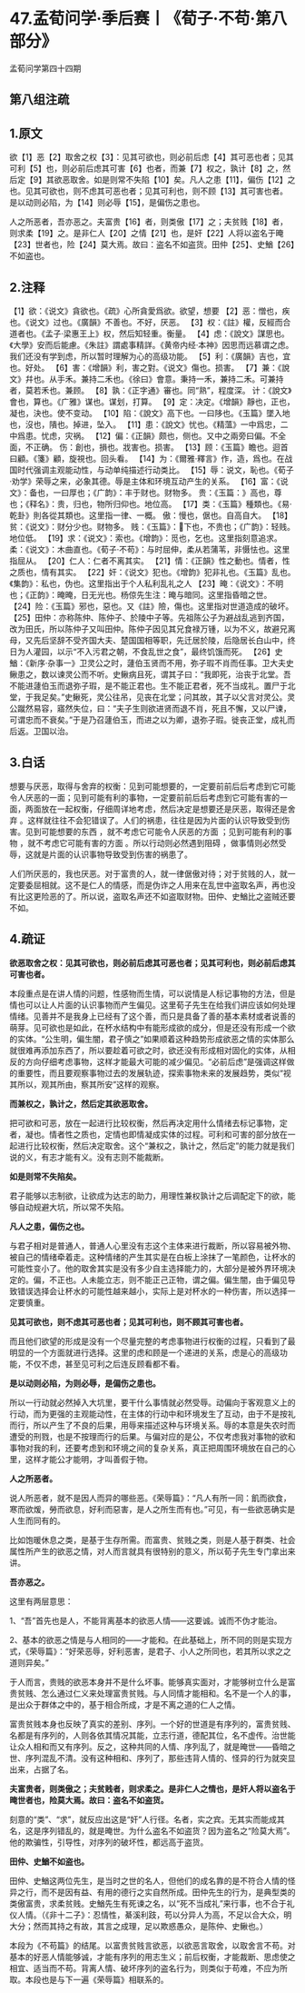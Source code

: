 # 47.孟荀问学·季后赛丨《荀子·不苟·第八部分》

孟荀问学第四十四期

## 第八组注疏

## 1.原文

欲【1】恶【2】取舍之权【3】：见其可欲也，则必前后虑【4】其可恶也者；见其可利【5】也，则必前后虑其可害【6】也者，而兼【7】权之，孰计【8】之，然后定【9】其欲恶取舍。如是则常不失陷【10】矣。凡人之患【11】，偏伤【12】之也。见其可欲也，则不虑其可恶也者；见其可利也，则不顾【13】其可害也者。是以动则必陷，为【14】则必辱【15】，是偏伤之患也。

人之所恶者，吾亦恶之。夫富贵【16】者，则类傲【17】之；夫贫贱【18】者，则求柔【19】之。是非仁人【20】之情【21】也，是奸【22】人将以盗名于晻【23】世者也，险【24】莫大焉。故曰：盗名不如盗货。田仲【25】、史鰌【26】不如盗也。


## 2.注释

【1】欲：《说文》貪欲也。《疏》心所貪愛爲欲。欲望，想要
【2】恶：憎也，疾也。《说文》过也。《廣韻》不善也。不好，厌恶。
【3】权：《註》權，反經而合道者也。《孟子·梁惠王上》权，然后知轻重。衡量。
【4】虑：《說文》謀思也。《大學》安而后能慮。《朱註》謂處事精詳。《黄帝内经·本神》因思而远慕谓之虑。我们还没有学到虑，所以暂时理解为心的高级功能。
【5】利：《廣韻》吉也，宜也。好处。
【6】害：《增韻》利，害之對。《说文》傷也。损害。
【7】兼：《說文》幷也。从手禾。兼持二禾也。《徐曰》會意。秉持一禾，兼持二禾。可兼持者，莫若禾也。兼顾。
【8】孰：《正字通》審也。同“熟”，程度深。
计：《說文》會也，算也。《广雅》谋也。谋划，打算。
【9】定：决定。《增韻》靜也，正也，凝也，決也。使不变动。
【10】陷：《說文》高下也。一曰陊也。《玉篇》墜入地也，沒也，隤也。掉进，坠入。
【11】患：《說文》忧也。《精薀》一中爲忠，二中爲患。忧虑，灾祸。
【12】偏：《正韻》颇也，侧也。又中之兩旁曰偏。不全面，不正确。
伤：創也，損也。戕害也。损害。
【13】顾：《玉篇》瞻也。迴首曰顧。《箋》顧，旋視也。回头看。
【14】为：《爾雅·釋言》作，造，爲也。在战国时代强调主观能动性，与动单纯描述行动类比。
【15】辱：说文，恥也。《荀子·劝学》荣辱之来，必象其德。辱是主体和环境互动产生的关系。
【16】富：《说文》：备也，一曰厚也；《广韵》：丰于财也。财物多。
贵：《玉篇：》高也，尊也；《释名》：贵，归也，物所归仰也。地位高。
【17】类：《玉篇》種類也。《易·乾卦》則各從其類也。这里指一律、一概。
傲：慢也，倨也。自高自大。
【18】贫：《说文》：财分少也。财物多。
贱：《玉篇》：𤰞下也，不贵也；《广韵》：轻贱。地位低。
【19】求：《说文》：索也。《增韵》：觅也，乞也。这里指刻意追求。
柔：《说文》：木曲直也。《荀子·不苟》：与时屈伸，柔从若蒲苇，非慑怯也。这里指屈从。
【20】仁人：仁者不离其实。
【21】情：《正韻》性之動也。情者，性之质也，情有其实。
【22】奸：《说文》犯也。《增韵》犯非礼也。《玉篇》乱也。《集韵》：私也，伪也。这里指出于个人私利乱礼之人
【23】晻：《说文》：不明也；《正韵》：晻晻，日无光也。杨倞先生注：晻与暗同。这里指昏暗之世。
【24】险：《玉篇》邪也，惡也。又《註》險，傷也。这里指对世道造成的破坏。
【25】田仲：亦称陈仲、陈仲子、於陵中子等。先祖陈公子为避战乱逃到齐国，改为田氏，所以陈仲子又叫田仲。陈仲子因见其兄食禄万锺，以为不义，故避兄离母，又先后坚辞不受齐国大夫、楚国国相等职，先迁居於陵，后隐居长白山中，终日为人灌园，以示“不入污君之朝，不食乱世之食”，最终饥饿而死。
【26】史鰌：《新序·杂事一》卫灵公之时，蘧伯玉贤而不用，弥子瑕不肖而任事。卫大夫史鳅患之，数以谏灵公而不听。史鳅病且死，谓其子曰：“我即死，治丧于北堂。吾不能进蘧伯玉而退弥子瑕，是不能正君也。生不能正君者，死不当成礼。置尸于北堂，于我足矣。”史鳅死，灵公往吊，见丧在北堂；问其故，其子以父言对灵公。灵公蹴然易容，寤然失位，曰：“夫子生则欲进贤而退不肖，死且不懈，又以尸谏，可谓忠而不衰矣。”于是乃召蘧伯玉，而进之以为卿，退弥子瑕。徙丧正堂，成礼而后返。卫国以治。


## 3.白话

想要与厌恶，取得与舍弃的权衡：见到可能想要的，一定要前前后后考虑到它可能令人厌恶的一面；见到可能有利的事物，一定要前前后后考虑到它可能有害的一面，两面放在一起权衡，仔细周详地考虑，然后决定是想要还是厌恶，取得还是舍弃 。这样就往往不会犯错误了。人们的祸患，往往是因为片面的认识导致受到伤害。见到可能想要的东西 ，就不考虑它可能令人厌恶的方面  ；见到可能有利的事物 ，就不考虑它可能有害的方面 。所以行动则必然遇到阻碍 ，做事情则必然受辱，这就是片面的认识事物导致受到伤害的祸患了。

人们所厌恶的，我也厌恶。对于富贵的人，就一律倨傲对待；对于贫贱的人，就一定要委屈相就。这不是仁人的情感，而是伪诈之人用来在乱世中盗取名声，再也没有比这更险恶的了。所以说，盗取名声还不如盗取财物。田仲、史鰌比之盗贼还要不如。

## 4.疏证

**欲恶取舍之权：见其可欲也，则必前后虑其可恶也者；见其可利也，则必前后虑其可害也者。**

本段重点是在讲人情的问题，性感物而生情，可以说情是人标记事物的方法，但是情也可以让人片面的认识事物而产生偏见。这里荀子先生在给我们讲应该如何处理情绪。见善并不是我身上已经有了这个善，而只是具备了善的基本素材或者说善的萌芽。见可欲也是如此，在杯水结构中有能形成欲的成分，但是还没有形成一个欲的实体。“公生明，偏生闇，君子慎之”如果顺着这种趋势形成欲恶之情的实体那么就很难再添加东西了，所以要趁着可欲之时，欲还没有形成相对固化的实体，从相反的方向仔细考虑事物，这样才能最大可能的减少偏见。“必前后虑”是强调这样做的重要性，而且要观察事物过去的发展轨迹，探索事物未来的发展趋势，类似“视其所以，观其所由，察其所安”这样的观察。



**而兼权之，孰计之，然后定其欲恶取舍。**

把可欲和可恶，放在一起进行比较权衡，然后再决定用什么情绪去标记事物，定者，凝也。情者性之质也，定情也即情凝成实体的过程。可利和可害的部分放在一起进行比较权衡，然后决定取舍。这个“兼权之，孰计之，然后定”的能力就是我们说的义，有志才能有义。没有志则不能裁断。

**如是则常不失陷矣。**

君子能够以志制欲，让欲成为达志的助力，用理性兼权孰计之后调配定下的欲，能够自动规避大坑，所以常不失陷。



**凡人之患，偏伤之也。**

与君子相对是普通人，普通人心里没有志这个主体来进行裁断，所以容易被外物、被自己的情绪牵着走。这种情绪的产生其实是在白板上涂抹了一笔颜色，让杯水的可能性变小了。他的取舍其实是没有多少自主选择能力的，大部分是被外界环境决定的。偏，不正也。人未能立志，则不能正己正物，谓之偏。偏生闇，由于偏见导致错误选择会让杯水的可能性越来越小，实际上是对杯水的一种伤害，所以选择一定要慎重。



**见其可欲也，则不虑其可恶也者；见其可利也，则不顾其可害也者。**

而且他们欲望的形成是没有一个尽量完整的考虑事物进行权衡的过程，只看到了最明显的一个方面就进行选择。这里的虑和顾是一个递进的关系，虑是心的高级功能，不仅不虑，甚至见可利之后连反顾看都不看。



**是以动则必陷，为则必辱，是偏伤之患也。**

所以一行动就必然掉入大坑里，要干什么事情就必然受辱。动偏向于客观意义上的行动，而为更强的主观能动性，在主体的行动中和环境发生了互动，由于不是按礼而行，所以产生了不良的后果，用辱来描述这种与环境关系。辱的本意是失农时而遭受的刑戮，也是不按理而行的后果。与偏对应的是公，不仅考虑我对事物的欲和事物对我的利，还要考虑到和环境之间的复杂关系，真正把周围环境放在自己的心里，这样才能公才能明，才叫善假于物。



**人之所恶者。**

说人所恶者，就不是因人而异的哪些恶。《荣辱篇》：“凡人有所一同：飢而欲食，寒而欲煖，勞而欲息，好利而惡害，是人之所生而有也。”可见，有一些欲恶确实是人生而同有的。

比如饱暖休息之类，是基于生存所需。而富贵、贫贱之类，则是人基于群类、社会属性所产生的欲恶之情，对人而言就具有很特别的意义，所以荀子先生专门拿出来讲。



**吾亦恶之。**

这里有两层意思：

1、“吾”首先也是人，不能背离基本的欲恶人情——这要诚。诚而不伪才能治。

2、基本的欲恶之情是与人相同的——才能和。在此基础上，所不同的则是实现方式，《荣辱篇》：“好荣恶辱，好利恶害，是君子、小人之所同也，若其所以求之之道则异矣。”

于人而言，贵贱的欲恶本身并不是什么坏事。能够真实面对，才能够树立什么是富贵贫贱、怎么通过仁义来处理富贵贫贱。与人同情才能相和。名不是一个人的事，是出众于群体之中的，基于相合所成，才是不离之道的仁人之情。

富贵贫贱本身也反映了真实的差别、序列。一个好的世道是有序列的，富贵贫贱、名都是有序列的，人则各依其情况其能，立志行道，德配其位，名不虚传。治世能让众人相和而又有序列。反之，这种共同的人情、序列乱了，就是晻世——昏暗之世、序列混乱不清。没有这种相和、序列了，那些违背人情的、怪异的行为就突显出来，占据了名。



**夫富贵者，则类傲之；夫贫贱者，则求柔之。是非仁人之情也，是奸人将以盗名于晻世者也，险莫大焉。故曰：盗名不如盗货。**

刻意的“类”、“求”，就反应出这是“奸”人行径。名者，实之宾。无其实而能成其名，这是序列错乱的，就是晻世。为什么盗名不如盗货？因为盗名之“险莫大焉”。他的欺骗性，引导性，对序列的破坏性，都远高于盗货。



**田仲、史鰌不如盗也。**

田仲、史鰌这两位先生，是当时之世的名人，但他们的成名靠的是不符合人情的怪异之行，而不是因有益、有用的德行之实自然所成。田仲先生的行为，是典型类的类傲富贵，求柔贫贱。史鰌先生有死谏之名，以“死不当成礼”来行事，也不合于礼仪人情。（《非十二子》：忍情性，綦溪利跂，苟以分异人为高，不足以合大众，明大分；然而其持之有故，其言之成理，足以欺惑愚众，是陈仲、史鳅也。）



本段为《不苟篇》的结尾。以富贵贫贱言欲恶，以欲恶言取舍，以取舍言不苟。对基本的好恶人情能够诚，才能有序列的用志生义；前后权衡，才能裁断、思虑使之相宜、适当而不苟。背离人情、破坏序列的盗名行为，则类似于苟难，不应为所取。本段也是与下一遍《荣辱篇》相联系的。